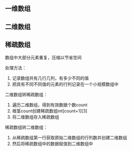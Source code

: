 ## 一维数组

## 二维数组

## 稀疏数组

数组中大部分元素重复，压缩以节省空间

处理方法：

1. 记录数组共有几行几列，有多少不同的值
2. 把具有不同不同值的元素的行列记录在一个小规模数组中

二维数组转稀疏数组：

1. 遍历二维数组，得到有效数据个数count
2. 根茎count创建稀疏数组int[count+1][3]
3. 将二维数组存入稀疏数组

稀疏数组转二维数组：

1. 从稀疏数组第一行获取原始二维数组的行列数并创建二维数组
2. 然后将稀疏数组中的数据赋值到二维数组中